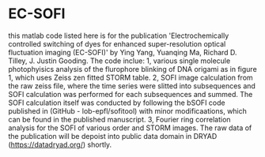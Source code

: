 # EC-SOFI
this matlab code listed here is for the publication 'Electrochemically controlled switching of dyes for enhanced super-resolution optical fluctuation imaging (EC-SOFI)' by Ying Yang, Yuanqing Ma, Richard D. Tilley, J. Justin Gooding. 
The code inclue:
1, various single molecule photophyisics analysis of the flurophore blinking of DNA origami as in figure 1, which uses Zeiss zen fitted STORM table.
2, SOFI image calculation from the raw zeiss file, where the time series were slitted into subsequences and SOFI calculation was performed for each subsequences and summed. The SOFI  calculation itself was conducted by following the bSOFI code published in (GitHub - lob-epfl/sofitool) with minor modificaations, which can be found in the published manuscript. 
3, Fourier ring correlation analysis for the SOFI of various order and STORM images. 
The raw data of the publication will be depoist into public data domain in DRYAD (https://datadryad.org/) shortly. 

